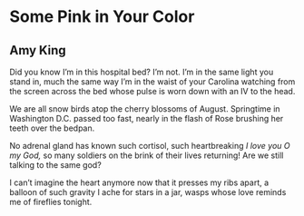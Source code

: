 # Some Pink in Your Color
## Amy King
Did you know I’m in this hospital bed?
I’m not. I’m in the same light you stand in,
much the same way I’m in the waist of your Carolina
watching from the screen across the bed
whose pulse is worn down with an IV to the head.

We are all snow birds atop
the cherry blossoms of August.
Springtime in Washington D.C.
passed too fast, nearly in the flash of Rose
brushing her teeth over the bedpan.

No adrenal gland has known such cortisol,
such heartbreaking _I love you O my God,_
so many soldiers on the brink of their lives returning!
Are we still talking to the same god?

I can’t imagine the heart anymore
now that it presses my ribs apart,
a balloon of such gravity I ache for stars in a jar,
wasps whose love reminds me of fireflies tonight.